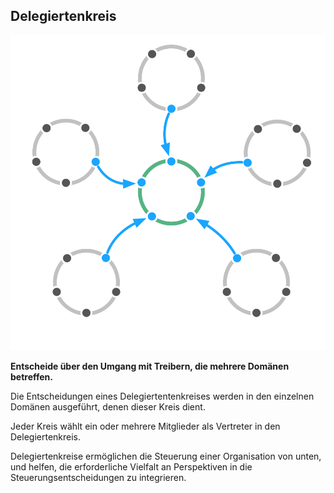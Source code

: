 ## Delegiertenkreis

![right,fit](img/structural-patterns/delegate-circle.png)

**Entscheide über den Umgang mit Treibern, die mehrere Domänen betreffen.**

Die Entscheidungen eines Delegiertentenkreises werden in den einzelnen Domänen ausgeführt, denen dieser Kreis dient.

Jeder Kreis wählt ein oder mehrere Mitglieder als Vertreter in den Delegiertenkreis.

Delegiertenkreise ermöglichen die Steuerung einer Organisation von unten, und helfen, die erforderliche Vielfalt an Perspektiven in die Steuerungsentscheidungen zu integrieren.